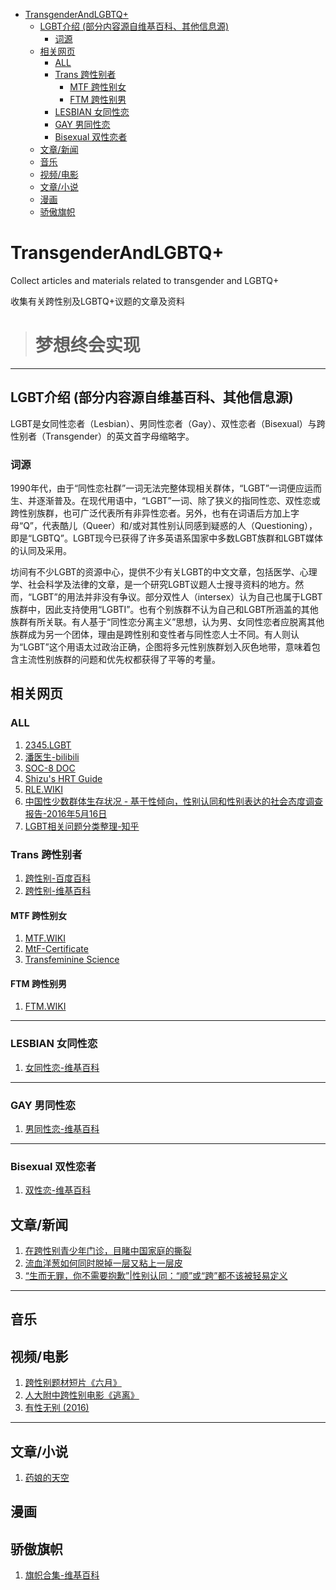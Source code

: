 
- [TransgenderAndLGBTQ+](#transgenderandlgbtq)
  - [LGBT介绍 (部分内容源自维基百科、其他信息源)](#lgbt介绍-部分内容源自维基百科其他信息源)
    - [词源](#词源)
  - [相关网页](#相关网页)
    - [ALL](#all)
    - [Trans 跨性别者](#trans-跨性别者)
      - [MTF 跨性别女](#mtf-跨性别女)
      - [FTM 跨性别男](#ftm-跨性别男)
    - [LESBIAN 女同性恋](#lesbian-女同性恋)
    - [GAY 男同性恋](#gay-男同性恋)
    - [Bisexual 双性恋者](#bisexual-双性恋者)
  - [文章/新闻](#文章新闻)
  - [音乐](#音乐)
  - [视频/电影](#视频电影)
  - [文章/小说](#文章小说)
  - [漫画](#漫画)
  - [骄傲旗帜](#骄傲旗帜)


# TransgenderAndLGBTQ+
Collect articles and materials related to transgender and LGBTQ+

收集有关跨性别及LGBTQ+议题的文章及资料

> # **梦想终会实现**
***
## LGBT介绍 (部分内容源自维基百科、其他信息源)
  LGBT是女同性恋者（Lesbian）、男同性恋者（Gay）、双性恋者（Bisexual）与跨性别者（Transgender）的英文首字母缩略字。
  ### 词源
1990年代，由于“同性恋社群”一词无法完整体现相关群体，“LGBT”一词便应运而生、并逐渐普及。在现代用语中，“LGBT”一词、除了狭义的指同性恋、双性恋或跨性别族群，也可广泛代表所有非异性恋者。另外，也有在词语后方加上字母“Q”，代表酷儿（Queer）和/或对其性别认同感到疑惑的人（Questioning），即是“LGBTQ”。LGBT现今已获得了许多英语系国家中多数LGBT族群和LGBT媒体的认同及采用。

坊间有不少LGBT的资源中心，提供不少有关LGBT的中文文章，包括医学、心理学、社会科学及法律的文章，是一个研究LGBT议题人士搜寻资料的地方。然而，“LGBT”的用法并非没有争议。部分双性人（intersex）认为自己也属于LGBT族群中，因此支持使用“LGBTI”。也有个别族群不认为自己和LGBT所涵盖的其他族群有所关联。有人基于“同性恋分离主义”思想，认为男、女同性恋者应脱离其他族群成为另一个团体，理由是跨性别和变性者与同性恋人士不同。有人则认为“LGBT”这个用语太过政治正确，企图将多元性别族群划入灰色地带，意味着包含主流性别族群的问题和优先权都获得了平等的考量。
## 相关网页
### ALL

1. [2345.LGBT](https://2345.lgbt/)
2. [潘医生-bilibili](https://space.bilibili.com/2085711307)
5. [SOC-8 DOC](https://project-trans.org/SOC-8/soc8cn/)
6. [Shizu's HRT Guide](https://docs.hrt.guide/)
7. [RLE.WIKI](https://rle.wiki/)
8. [中国性少数群体生存状况 - 基于性倾向，性别认同和性别表达的社会态度调查报告-2016年5月16日](https://www.undp.org/zh/china/publications/zhongguoxingshaoshuquntishengcunzhuangkuang-jiyuxingqingxiangxingbierentonghexingbiebiaodadeshehuitaidudiaochabaogao)
9. [LGBT相关问题分类整理-知乎](https://zhuanlan.zhihu.com/p/20111054)
### Trans 跨性别者
1. [跨性别-百度百科](https://baike.baidu.com/item/%E8%B7%A8%E6%80%A7%E5%88%AB/6234644)
2. [跨性别-维基百科](https://zh.wikipedia.org/wiki/%E8%B7%A8%E6%80%A7%E5%88%A5)
#### MTF 跨性别女
1. [MTF.WIKI](https://mtf.wiki)
2. [MtF-Certificate](https://kasuganoharuku.github.io/MtF-Certificate/)
3. [Transfeminine Science](https://tfsci.mtf.wiki/)

#### FTM 跨性别男

1. [FTM.WIKI](https://ftm.wiki/)

***

### LESBIAN 女同性恋
  1. [女同性恋-维基百科](https://zh.wikipedia.org/wiki/%E5%A5%B3%E5%90%8C%E6%80%A7%E6%88%80)
***
### GAY 男同性恋
   1. [男同性恋-维基百科](https://zh.wikipedia.org/wiki/%E7%94%B7%E5%90%8C%E6%80%A7%E6%88%80)
***
### Bisexual 双性恋者
  1. [双性恋-维基百科](https://zh.wikipedia.org/wiki/%E5%8F%8C%E6%80%A7%E6%81%8B)
## 文章/新闻
1. [在跨性别青少年门诊，目睹中国家庭的撕裂](https://mp.weixin.qq.com/s/B98WfvjXm55WX2so4zpYSw)
2. [流血洋葱如何同时脱掉一层又粘上一层皮](https://mp.weixin.qq.com/s/pWtTeFDhN-pIvaZFhDekRQ)
3. [“生而无罪，你不需要抱歉”|性别认同：“顺”或“跨”都不该被轻易定义](https://xinli.swjtu.edu.cn/info/1065/5833.htm)
***
## 音乐

## 视频/电影
1. [跨性别题材短片《六月》](https://www.bilibili.com/video/BV1V4411T7x1)
2. [人大附中跨性别电影《逃离》](https://www.bilibili.com/video/BV1Dx411b7wU/)
3. [有性无别 (2016)](https://movie.douban.com/subject/26954005/)
***
## 文章/小说
 1. [药娘的天空](https://transky.mtf.wiki/)
## 漫画
## 骄傲旗帜
 1. [旗帜合集-维基百科](flags.md)